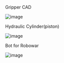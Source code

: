 Gripper CAD

![image](https://user-images.githubusercontent.com/78358962/194269818-d7796131-9c17-45bb-bc36-a13002aa2806.png)

Hydraulic Cylinder(piston)

![image](https://user-images.githubusercontent.com/78358962/194275187-5c5338f0-315f-4133-a72a-c7f2fdf6cb92.png)

Bot for Robowar

![image](https://user-images.githubusercontent.com/78358962/194275293-70a83189-4d16-4e88-ae5c-59f036a6b280.png)

